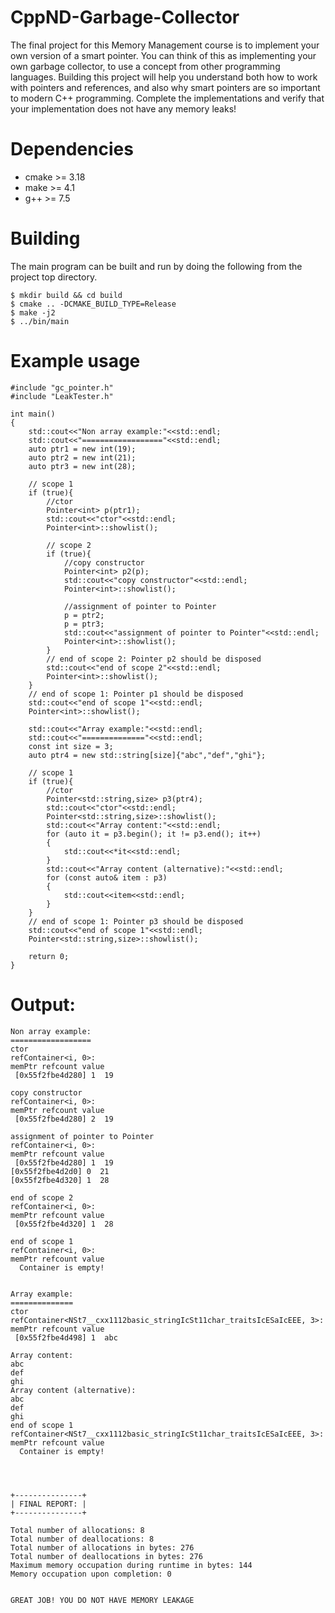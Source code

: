 # CppND-Garbage-Collector

The final project for this Memory Management course is to implement your own
version of a smart pointer. You can think of this as implementing your own
garbage collector, to use a concept from other programming languages. Building
this project will help you understand both how to work with pointers and
references, and also why smart pointers are so important to modern C++
programming. Complete the implementations and verify that your implementation
does not have any memory leaks!

# Dependencies

- cmake >= 3.18
- make >= 4.1
- g++ >= 7.5


# Building

The main program can be built and run by doing the following from the project top directory.

``` shell
$ mkdir build && cd build
$ cmake .. -DCMAKE_BUILD_TYPE=Release
$ make -j2 
$ ../bin/main
```

# Example usage

```
#include "gc_pointer.h"
#include "LeakTester.h"

int main()
{
    std::cout<<"Non array example:"<<std::endl;
    std::cout<<"=================="<<std::endl;
    auto ptr1 = new int(19);
    auto ptr2 = new int(21);
    auto ptr3 = new int(28);
    
    // scope 1
    if (true){
        //ctor
        Pointer<int> p(ptr1);
        std::cout<<"ctor"<<std::endl;
        Pointer<int>::showlist();

        // scope 2
        if (true){
            //copy constructor
            Pointer<int> p2(p);
            std::cout<<"copy constructor"<<std::endl;
            Pointer<int>::showlist();

            //assignment of pointer to Pointer
            p = ptr2;
            p = ptr3;
            std::cout<<"assignment of pointer to Pointer"<<std::endl;
            Pointer<int>::showlist();
        }
        // end of scope 2: Pointer p2 should be disposed
        std::cout<<"end of scope 2"<<std::endl;
        Pointer<int>::showlist();
    }
    // end of scope 1: Pointer p1 should be disposed
    std::cout<<"end of scope 1"<<std::endl;
    Pointer<int>::showlist();

    std::cout<<"Array example:"<<std::endl;
    std::cout<<"=============="<<std::endl;
    const int size = 3;
    auto ptr4 = new std::string[size]{"abc","def","ghi"};

    // scope 1
    if (true){
        //ctor
        Pointer<std::string,size> p3(ptr4);
        std::cout<<"ctor"<<std::endl;
        Pointer<std::string,size>::showlist();
        std::cout<<"Array content:"<<std::endl;
        for (auto it = p3.begin(); it != p3.end(); it++)
        {
            std::cout<<*it<<std::endl;
        }
        std::cout<<"Array content (alternative):"<<std::endl;
        for (const auto& item : p3)
        {
            std::cout<<item<<std::endl;
        }
    }
    // end of scope 1: Pointer p3 should be disposed
    std::cout<<"end of scope 1"<<std::endl;
    Pointer<std::string,size>::showlist();

    return 0;
}
```

# Output:

```
Non array example:
==================
ctor
refContainer<i, 0>:
memPtr refcount value
 [0x55f2fbe4d280] 1  19

copy constructor
refContainer<i, 0>:
memPtr refcount value
 [0x55f2fbe4d280] 2  19

assignment of pointer to Pointer
refContainer<i, 0>:
memPtr refcount value
 [0x55f2fbe4d280] 1  19
[0x55f2fbe4d2d0] 0  21
[0x55f2fbe4d320] 1  28

end of scope 2
refContainer<i, 0>:
memPtr refcount value
 [0x55f2fbe4d320] 1  28

end of scope 1
refContainer<i, 0>:
memPtr refcount value
  Container is empty!

 
Array example:
==============
ctor
refContainer<NSt7__cxx1112basic_stringIcSt11char_traitsIcESaIcEEE, 3>:
memPtr refcount value
 [0x55f2fbe4d498] 1  abc

Array content:
abc
def
ghi
Array content (alternative):
abc
def
ghi
end of scope 1
refContainer<NSt7__cxx1112basic_stringIcSt11char_traitsIcESaIcEEE, 3>:
memPtr refcount value
  Container is empty!

 


+---------------+
| FINAL REPORT: |
+---------------+

Total number of allocations: 8
Total number of deallocations: 8
Total number of allocations in bytes: 276
Total number of deallocations in bytes: 276
Maximum memory occupation during runtime in bytes: 144
Memory occupation upon completion: 0


GREAT JOB! YOU DO NOT HAVE MEMORY LEAKAGE

```

